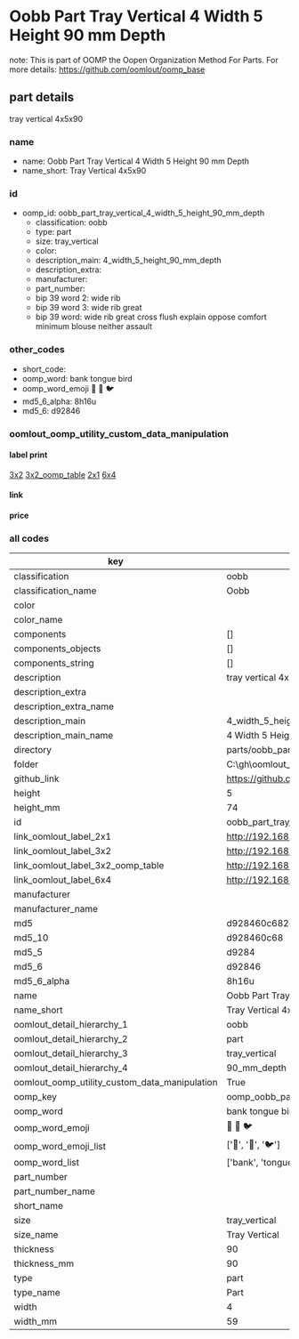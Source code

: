 # Oobb Part Tray Vertical 4 Width 5 Height 90 mm Depth  

note: This is part of OOMP the Oopen Organization Method For Parts. For more details: https://github.com/oomlout/oomp_base

##  part details
  



tray vertical 4x5x90



### name
* name: Oobb Part Tray Vertical 4 Width 5 Height 90 mm Depth
* name_short: Tray Vertical 4x5x90 
### id
* oomp_id: oobb_part_tray_vertical_4_width_5_height_90_mm_depth
  * classification: oobb
  * type: part
  * size: tray_vertical
  * color: 
  * description_main: 4_width_5_height_90_mm_depth
  * description_extra: 
  * manufacturer: 
  * part_number: 
  * bip 39 word 2: wide rib
  * bip 39 word 3: wide rib great
  * bip 39 word: wide rib great cross flush explain oppose comfort minimum blouse neither assault

### other_codes
* short_code: 
* oomp_word: bank tongue bird
* oomp_word_emoji :bank: :tongue: :bird:
* md5_6_alpha: 8h16u
* md5_6: d92846






### oomlout_oomp_utility_custom_data_manipulation
#### label print
[3x2](http://192.168.1.245:1112/?label=oomp%208h16u)
[3x2_oomp_table](http://192.168.1.108:1112/?label=oomp%208h16u)
[2x1](http://192.168.1.242:1112/?label=oomp%208h16u)
[6x4](http://192.168.1.55:1112/?label=oomp%208h16u)    

#### link

                              

#### price







### all codes 
| key | value |  
| --- | --- |  
| classification | oobb |  
| classification_name | Oobb |  
| color |  |  
| color_name |  |  
| components | [] |  
| components_objects | [] |  
| components_string | [] |  
| description | tray vertical 4x5x90 |  
| description_extra |  |  
| description_extra_name |  |  
| description_main | 4_width_5_height_90_mm_depth |  
| description_main_name | 4 Width 5 Height 90 mm Depth |  
| directory | parts/oobb_part_tray_vertical_4_width_5_height_90_mm_depth |  
| folder | C:\gh\oomlout_oobb_version_4_generated_parts\parts\oobb_part_tray_vertical_4_width_5_height_90_mm_depth |  
| github_link | https://github.com/oomlout/oomlout_oomp_part_src/tree/main/parts/oobb_part_tray_vertical_4_width_5_height_90_mm_depth |  
| height | 5 |  
| height_mm | 74 |  
| id | oobb_part_tray_vertical_4_width_5_height_90_mm_depth |  
| link_oomlout_label_2x1 | http://192.168.1.242:1112/?label=oomp%208h16u |  
| link_oomlout_label_3x2 | http://192.168.1.245:1112/?label=oomp%208h16u |  
| link_oomlout_label_3x2_oomp_table | http://192.168.1.108:1112/?label=oomp%208h16u |  
| link_oomlout_label_6x4 | http://192.168.1.55:1112/?label=oomp%208h16u |  
| manufacturer |  |  
| manufacturer_name |  |  
| md5 | d928460c682e3371422ce340cc6e3fd5 |  
| md5_10 | d928460c68 |  
| md5_5 | d9284 |  
| md5_6 | d92846 |  
| md5_6_alpha | 8h16u |  
| name | Oobb Part Tray Vertical 4 Width 5 Height 90 mm Depth |  
| name_short | Tray Vertical 4x5x90  |  
| oomlout_detail_hierarchy_1 | oobb |  
| oomlout_detail_hierarchy_2 | part |  
| oomlout_detail_hierarchy_3 | tray_vertical |  
| oomlout_detail_hierarchy_4 | 90_mm_depth |  
| oomlout_oomp_utility_custom_data_manipulation | True |  
| oomp_key | oomp_oobb_part_tray_vertical_4_width_5_height_90_mm_depth |  
| oomp_word | bank tongue bird |  
| oomp_word_emoji | :bank: :tongue: :bird: |  
| oomp_word_emoji_list | [':bank:', ':tongue:', ':bird:'] |  
| oomp_word_list | ['bank', 'tongue', 'bird'] |  
| part_number |  |  
| part_number_name |  |  
| short_name |  |  
| size | tray_vertical |  
| size_name | Tray Vertical |  
| thickness | 90 |  
| thickness_mm | 90 |  
| type | part |  
| type_name | Part |  
| width | 4 |  
| width_mm | 59 |  

